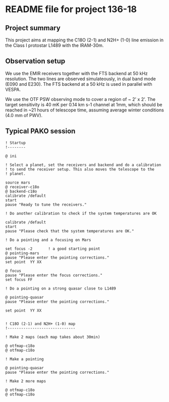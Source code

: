 README file for project 136-18
==============================

Project summary
---------------

This project aims at mapping the C18O (2-1) and N2H+ (1-0) line
emission in the Class I protostar L1489 with the IRAM-30m.

Observation setup
-----------------

We use the EMIR receivers together with the FTS backend at 50 kHz
resolution. The two lines are observed simulateously, in dual band
mode (E090 and E230). The FTS backend at a 50 kHz is used in parallel
with VESPA.

We use the OTF PSW observing mode to cover a region of ~ 2' x 2'. The
target sensitivity is 40 mK per 0.14 km s-1 channel at 1mm, which
should be reached in ~21 hours of telescope time, assuming average
winter conditions (4.0 mm of PWV).

Typical PAKO session
--------------------

```
! Startup
!--------

@ ini

! Select a planet, set the receivers and backend and do a calibration
! to send the receiver setup. This also moves the telescope to the
! planet.

source mars
@ receiver-c18o
@ backend-c18o
calibrate /default
start
pause "Ready to tune the receivers."

! Do another calibration to check if the system temperatures are OK

calibrate /default
start
pause "Please check that the system temperatures are OK."

! Do a pointing and a focusing on Mars

set focus -2       ! a good starting point
@ pointing-mars
pause "Please enter the pointing corrections."
set point  YY XX

@ focus
pause "Please enter the focus corrections."
set focus FF

! Do a pointing on a strong quasar close to L1489

@ pointing-quasar
pause "Please enter the pointing corrections."

set point  YY XX


! C18O (2-1) and N2H+ (1-0) map 
!------------------------------

! Make 2 maps (each map takes about 30min)

@ otfmap-c18o
@ otfmap-c18o

! Make a pointing 

@ pointing-quasar
pause "Please enter the pointing corrections."

! Make 2 more maps

@ otfmap-c18o
@ otfmap-c18o
```
